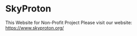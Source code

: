 # SkyProton
This Website for Non-Profit Project
Please visit our website: https://www.skyproton.org/
